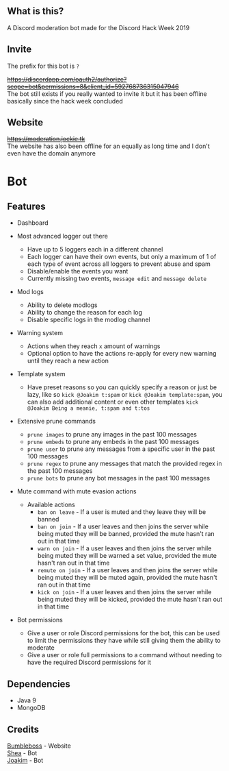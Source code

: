 ## What is this?
A Discord moderation bot made for the Discord Hack Week 2019

## Invite
The prefix for this bot is `?`

~~https://discordapp.com/oauth2/authorize?scope=bot&permissions=8&client_id=592768736315047946~~ \
The bot still exists if you really wanted to invite it but it has been offline basically since the hack week concluded

## Website
~~https://moderation.jockie.tk~~ \
The website has also been offline for an equally as long time and I don't even have the domain anymore

# Bot

## Features

* Dashboard

* Most advanced logger out there
  * Have up to 5 loggers each in a different channel
  * Each logger can have their own events, but only a maximum of 1 of each type of event across all loggers to prevent abuse and spam
  * Disable/enable the events you want
  * Currently missing two events, `message edit` and `message delete`

* Mod logs
  * Ability to delete modlogs
  * Ability to change the reason for each log
  * Disable specific logs in the modlog channel
  
* Warning system
  * Actions when they reach `x` amount of warnings
  * Optional option to have the actions re-apply for every new warning until they reach a new action

* Template system
  * Have preset reasons so you can quickly specify a reason or just be lazy, like so `kick @Joakim t:spam` or `kick @Joakim template:spam`, you can also add additional content or even other templates `kick @Joakim Being a meanie, t:spam and t:tos` 

* Extensive prune commands
  * `prune images` to prune any images in the past 100 messages
  * `prune embeds` to prune any embeds in the past 100 messages
  * `prune user` to prune any messages from a specific user in the past 100 messages
  * `prune regex` to prune any messages that match the provided regex in the past 100 messages
  * `prune bots` to prune any bot messages in the past 100 messages
  
* Mute command with mute evasion actions
  * Available actions
    * `ban on leave` - If a user is muted and they leave they will be banned
    * `ban on join` - If a user leaves and then joins the server while being muted they will be banned, provided the mute hasn't ran out in that time
    * `warn on join` - If a user leaves and then joins the server while being muted they will be warned a set value, provided the mute hasn't ran out in that time
    * `remute on join` - If a user leaves and then joins the server while being muted they will be muted again, provided the mute hasn't ran out in that time
    * `kick on join` - If a user leaves and then joins the server while being muted they will be kicked, provided the mute hasn't ran out in that time

* Bot permissions
  * Give a user or role Discord permissions for the bot, this can be used to limit the permissions they have while still giving them the ability to moderate
  * Give a user or role full permissions to a command without needing to have the required Discord permissions for it

## Dependencies

* Java 9
* MongoDB

## Credits
[Bumbleboss](https://github.com/Bumbleboss) - Website\
[Shea](https://github.com/Shea4) - Bot\
[Joakim](https://github.com/21Joakim) - Bot
